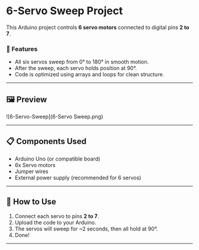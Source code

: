 # 6-Servo Sweep Project

This Arduino project controls **6 servo motors** connected to digital pins **2 to 7**.

### 🔧 Features
- All six servos sweep from 0° to 180° in smooth motion.
- After the sweep, each servo holds position at 90°.
- Code is optimized using arrays and loops for clean structure.

---

## 🖼 Preview

![6-Servo-Sweep](6-Servo Sweep.png)

---

## 📋 Components Used
- Arduino Uno (or compatible board)
- 6x Servo motors
- Jumper wires
- External power supply (recommended for 6 servos)

---

## 🚀 How to Use
1. Connect each servo to pins **2 to 7**.
2. Upload the code to your Arduino.
3. The servos will sweep for ~2 seconds, then all hold at 90°.
4. Done!

---
